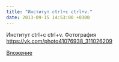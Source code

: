 ```yaml
---
title: "Институт ctrl+c ctrl+v."
date: 2013-09-15 14:53:00 +0300
---
```


Институт ctrl+c ctrl+v.
Фотография
https://vk.com/photo41076938_311026209

[Вложение](https://vk.com/photo41076938_311026209)
